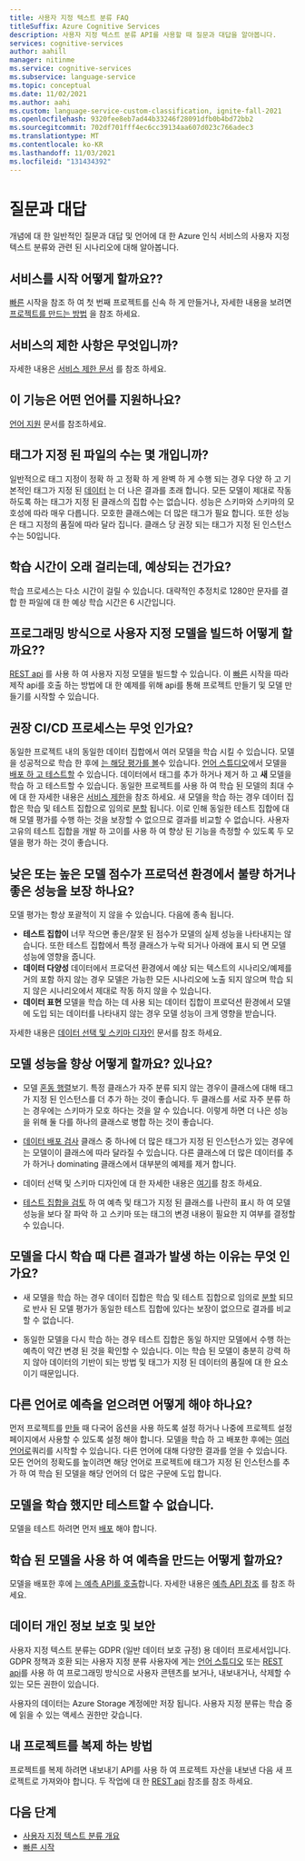 ```yaml
---
title: 사용자 지정 텍스트 분류 FAQ
titleSuffix: Azure Cognitive Services
description: 사용자 지정 텍스트 분류 API를 사용할 때 질문과 대답을 알아봅니다.
services: cognitive-services
author: aahill
manager: nitinme
ms.service: cognitive-services
ms.subservice: language-service
ms.topic: conceptual
ms.date: 11/02/2021
ms.author: aahi
ms.custom: language-service-custom-classification, ignite-fall-2021
ms.openlocfilehash: 9320fee8eb7ad44b33246f28091dfb0b4bd72bb2
ms.sourcegitcommit: 702df701fff4ec6cc39134aa607d023c766adec3
ms.translationtype: MT
ms.contentlocale: ko-KR
ms.lasthandoff: 11/03/2021
ms.locfileid: "131434392"
---
```

# <a name="frequently-asked-questions"></a>질문과 대답

개념에 대 한 일반적인 질문과 대답 및 언어에 대 한 Azure 인식 서비스의 사용자 지정 텍스트 분류와 관련 된 시나리오에 대해 알아봅니다.

## <a name="how-do-i-get-started-with-the-service"></a>서비스를 시작 어떻게 할까요??

[빠른](./quickstart.md) 시작을 참조 하 여 첫 번째 프로젝트를 신속 하 게 만들거나, 자세한 내용을 보려면 [프로젝트를 만드는 방법](how-to/create-project.md) 을 참조 하세요.

## <a name="what-are-the-service-limits"></a>서비스의 제한 사항은 무엇입니까?

자세한 내용은 [서비스 제한 문서](service-limits.md) 를 참조 하세요.

## <a name="which-languages-are-supported-in-this-feature"></a>이 기능은 어떤 언어를 지원하나요?

[언어 지원](./language-support.md) 문서를 참조하세요.

## <a name="how-many-tagged-files-are-needed"></a>태그가 지정 된 파일의 수는 몇 개입니까?

일반적으로 태그 지정이 정확 하 고 정확 하 게 완벽 하 게 수행 되는 경우 다양 하 고 기본적인 태그가 지정 된 [데이터](how-to/tag-data.md) 는 더 나은 결과를 초래 합니다. 모든 모델이 제대로 작동 하도록 하는 태그가 지정 된 클래스의 집합 수는 없습니다. 성능은 스키마와 스키마의 모호성에 따라 매우 다릅니다. 모호한 클래스에는 더 많은 태그가 필요 합니다. 또한 성능은 태그 지정의 품질에 따라 달라 집니다. 클래스 당 권장 되는 태그가 지정 된 인스턴스 수는 50입니다. 

## <a name="training-is-taking-a-long-time-is-this-expected"></a>학습 시간이 오래 걸리는데, 예상되는 건가요?

학습 프로세스는 다소 시간이 걸릴 수 있습니다. 대략적인 추정치로 1280만 문자를 결합 한 파일에 대 한 예상 학습 시간은 6 시간입니다.

## <a name="how-do-i-build-my-custom-model-programmatically"></a>프로그래밍 방식으로 사용자 지정 모델을 빌드하 어떻게 할까요??

[REST api](https://aka.ms/ct-authoring-swagger) 를 사용 하 여 사용자 지정 모델을 빌드할 수 있습니다. 이 [빠른](quickstart.md?pivots=rest-api) 시작을 따라 제작 api를 호출 하는 방법에 대 한 예제를 위해 api를 통해 프로젝트 만들기 및 모델 만들기를 시작할 수 있습니다. 


## <a name="what-is-the-recommended-cicd-process"></a>권장 CI/CD 프로세스는 무엇 인가요?

동일한 프로젝트 내의 동일한 데이터 집합에서 여러 모델을 학습 시킬 수 있습니다. 모델을 성공적으로 학습 한 후에 [는 해당 평가를 볼](how-to/view-model-evaluation.md)수 있습니다. [언어 스튜디오](https://aka.ms/languageStudio)에서 모델을 [배포 하 고 테스트할](quickstart.md#deploy-your-model) 수 있습니다. 데이터에서 태그를 추가 하거나 제거 하 고 **새** 모델을 학습 하 고 테스트할 수 있습니다. 동일한 프로젝트를 사용 하 여 학습 된 모델의 최대 수에 대 한 자세한 내용은 [서비스 제한](service-limits.md)을 참조 하세요. 새 모델을 학습 하는 경우 데이터 집합은 학습 및 테스트 집합으로 임의로 [분할](how-to/train-model.md#data-splits) 됩니다. 이로 인해 동일한 테스트 집합에 대해 모델 평가를 수행 하는 것을 보장할 수 없으므로 결과를 비교할 수 없습니다. 사용자 고유의 테스트 집합을 개발 하 고이를 사용 하 여 향상 된 기능을 측정할 수 있도록 두 모델을 평가 하는 것이 좋습니다.

## <a name="does-a-low-or-high-model-score-guarantee-bad-or-good-performance-in-production"></a>낮은 또는 높은 모델 점수가 프로덕션 환경에서 불량 하거나 좋은 성능을 보장 하나요?

모델 평가는 항상 포괄적이 지 않을 수 있습니다. 다음에 종속 됩니다. 
* **테스트 집합이** 너무 작으면 좋은/잘못 된 점수가 모델의 실제 성능을 나타내지는 않습니다. 또한 테스트 집합에서 특정 클래스가 누락 되거나 아래에 표시 되 면 모델 성능에 영향을 줍니다.
* **데이터 다양성** 데이터에서 프로덕션 환경에서 예상 되는 텍스트의 시나리오/예제를 거의 포함 하지 않는 경우 모델은 가능한 모든 시나리오에 노출 되지 않으며 학습 되지 않은 시나리오에서 제대로 작동 하지 않을 수 있습니다.
* **데이터 표현** 모델을 학습 하는 데 사용 되는 데이터 집합이 프로덕션 환경에서 모델에 도입 되는 데이터를 나타내지 않는 경우 모델 성능이 크게 영향을 받습니다.

자세한 내용은 [데이터 선택 및 스키마 디자인](how-to/design-schema.md) 문서를 참조 하세요.

## <a name="how-do-i-improve-model-performance"></a>모델 성능을 향상 어떻게 할까요? 있나요?

* 모델 [혼동 행렬](how-to/view-model-evaluation.md)보기. 특정 클래스가 자주 분류 되지 않는 경우이 클래스에 대해 태그가 지정 된 인스턴스를 더 추가 하는 것이 좋습니다. 두 클래스를 서로 자주 분류 하는 경우에는 스키마가 모호 하다는 것을 알 수 있습니다. 이렇게 하면 더 나은 성능을 위해 둘 다를 하나의 클래스로 병합 하는 것이 좋습니다.

*  [데이터 배포 검사](how-to/improve-model.md#examine-data-distribution-from-language-studio) 클래스 중 하나에 더 많은 태그가 지정 된 인스턴스가 있는 경우에는 모델이이 클래스에 따라 달라질 수 있습니다. 다른 클래스에 더 많은 데이터를 추가 하거나 dominating 클래스에서 대부분의 예제를 제거 합니다. 

* 데이터 선택 및 스키마 디자인에 대 한 자세한 내용은 [여기](how-to/design-schema.md)를 참조 하세요.

* [테스트 집합을 검토](how-to/improve-model.md) 하 여 예측 및 태그가 지정 된 클래스를 나란히 표시 하 여 모델 성능을 보다 잘 파악 하 고 스키마 또는 태그의 변경 내용이 필요한 지 여부를 결정할 수 있습니다.

## <a name="when-i-retrain-my-model-i-get-different-results-why-is-this"></a>모델을 다시 학습 때 다른 결과가 발생 하는 이유는 무엇 인가요?

* 새 모델을 학습 하는 경우 데이터 집합은 학습 및 테스트 집합으로 임의로 [분할](how-to/train-model.md#data-splits) 되므로 반사 된 모델 평가가 동일한 테스트 집합에 있다는 보장이 없으므로 결과를 비교할 수 없습니다.

* 동일한 모델을 다시 학습 하는 경우 테스트 집합은 동일 하지만 모델에서 수행 하는 예측이 약간 변경 된 것을 확인할 수 있습니다. 이는 학습 된 모델이 충분히 강력 하지 않아 데이터의 기반이 되는 방법 및 태그가 지정 된 데이터의 품질에 대 한 요소 이기 때문입니다. 

## <a name="how-do-i-get-predictions-in-different-languages"></a>다른 언어로 예측을 얻으려면 어떻게 해야 하나요?

먼저 프로젝트를 [만들](how-to/create-project.md) 때 다국어 옵션을 사용 하도록 설정 하거나 나중에 프로젝트 설정 페이지에서 사용할 수 있도록 설정 해야 합니다. 모델을 학습 하 고 배포한 후에는 [여러 언어로](language-support.md#multiple-language-support)쿼리를 시작할 수 있습니다. 다른 언어에 대해 다양한 결과를 얻을 수 있습니다. 모든 언어의 정확도를 높이려면 해당 언어로 프로젝트에 태그가 지정 된 인스턴스를 추가 하 여 학습 된 모델을 해당 언어의 더 많은 구문에 도입 합니다.

## <a name="i-trained-my-model-but-i-cant-test-it"></a>모델을 학습 했지만 테스트할 수 없습니다.

모델을 테스트 하려면 먼저 [배포](quickstart.md#deploy-your-model) 해야 합니다. 

## <a name="how-do-i-use-my-trained-model-to-make-predictions"></a>학습 된 모델을 사용 하 여 예측을 만드는 어떻게 할까요?

모델을 배포한 후에 [는 예측 API를 호출](how-to/call-api.md)합니다. 자세한 내용은 [예측 API 참조](https://aka.ms/ct-runtime-swagger) 를 참조 하세요.

## <a name="data-privacy-and-security"></a>데이터 개인 정보 보호 및 보안

사용자 지정 텍스트 분류는 GDPR (일반 데이터 보호 규정) 용 데이터 프로세서입니다. GDPR 정책과 호환 되는 사용자 지정 분류 사용자에 게는 [언어 스튜디오](https://aka.ms/languageStudio) 또는 [REST api](https://aka.ms/ct-authoring-swagger)를 사용 하 여 프로그래밍 방식으로 사용자 콘텐츠를 보거나, 내보내거나, 삭제할 수 있는 모든 권한이 있습니다.

사용자의 데이터는 Azure Storage 계정에만 저장 됩니다. 사용자 지정 분류는 학습 중에 읽을 수 있는 액세스 권한만 갖습니다.

## <a name="how-to-clone-my-project"></a>내 프로젝트를 복제 하는 방법

프로젝트를 복제 하려면 내보내기 API를 사용 하 여 프로젝트 자산을 내보낸 다음 새 프로젝트로 가져와야 합니다. 두 작업에 대 한 [REST api](https://aka.ms/ct-authoring-swagger) 참조를 참조 하세요.

## <a name="next-steps"></a>다음 단계

* [사용자 지정 텍스트 분류 개요](overview.md)
* [빠른 시작](quickstart.md)
